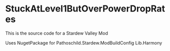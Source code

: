 # StuckAtLevel1ButOverPowerDropRates

This is the source code for a Stardew Valley Mod 

Uses NugetPackage for 
  Pathoschild.Stardew.ModBuildConfig
  Lib.Harmony

